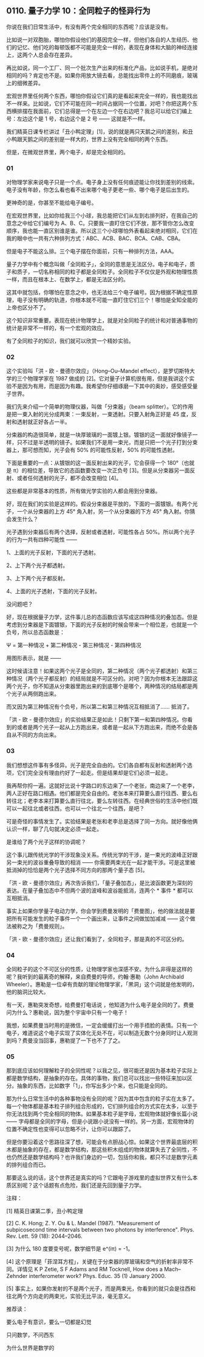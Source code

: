 ## 0110. 量子力学 10：全同粒子的怪异行为

你说在我们日常生活中，有没有两个完全相同的东西呢？应该是没有。

比如说一对双胞胎，哪怕你假设他们的基因完全一样，但他们各自的人生经历、他们的记忆、他们吃的每顿饭都不可能是完全一样的，表现在身体和大脑的神经连接上，这两个人总会存在差异。

再比如说，同一个工厂、同一个批次生产出来的标准化产品，比如说手机，是绝对相同的吗？肯定也不是。如果你用放大镜去看，总能找出零件上的不同磨痕，玻璃上的细微差异。

宏观世界里任何两个东西，哪怕你假设它们真的是看起来完全一样的，我也能找出不一样来。比如说，它们不可能在同一时间占据同一个位置，对吧？你把这两个东西横排摆在我面前，它们总得是一个在左边一个在右边吧？我总可以给它们编上号：左边这个是 1 号，右边这个是 2 号 —— 这就是不一样。

我们精英日课专栏讲过「丑小鸭定理」[1]，说的就是两只天鹅之间的差别，和丑小鸭跟天鹅之间的差别是一样大的，世界上没有完全相同的两个东西。

但是，在微观世界里，两个电子，却是完全相同的。

### 01

对物理学家来说电子只是一个点。电子身上没有任何痕迹能让你找到差别的线索。电子没有年龄，你怎么看也看不出来哪个电子更老一些、哪个电子是后出生的。

更神奇的是，你甚至不能给电子编号。

在宏观世界里，比如你给我三个小球，我总能把它们从左到右排列好，在我自己的意念之中给它们编号为 A、B、C。只要我一直盯住它们不放，那不管你怎么改变顺序，我也能一直区别谁是谁。所以这三个小球哪怕外表看起来绝对相同，它们在我的眼中也一共有六种排列方式：ABC、ACB、BAC、BCA、CAB、CBA。

但是电子不能这么排。三个电子摆在你面前，只有一种排列方法，AAA。

量子力学中有个概念叫做「全同粒子」，全同的意思是无法区分。电子和电子，质子和质子，一切名称相同的粒子都是全同粒子。全同粒子不仅仅是外观和物理性质一样，而且在根本上、在数学上，都是无法区分的。

这其中就包括，你哪怕在意念之中，也无法给三个电子编号。因为根据不确定性原理，电子没有明确的轨道，你根本就不可能一直盯住它们三个！哪怕是全知全能的上帝也区分不了。

这个知识非常重要。表现在统计物理学上，就是对全同粒子的统计和对普通事物的统计是非常不一样的，有一个宏观的效应。

有了全同粒子的知识，我们就可以欣赏一个精妙实验。

### 02

这个实验叫「洪 - 欧 - 曼德尔效应」（Hong–Ou–Mandel effect），是罗切斯特大学的三个物理学家在 1987 做成的 [2]。它对量子计算机很有用，但是我讲这个实验不是因为有用，而是因为有趣。我希望你仔细琢磨一下其中的奥妙，感受感受量子世界。

我们先来介绍一个简单的物理仪器，叫做「分束器」（beam splitter）。它的作用是把一束入射的光分成两束：一束反射，一束透射。只要入射角正好是 45 度，反射和透射就正好各占一半。

分束器的构造很简单，就是一块厚玻璃的一面镀上银。镀银的这一面就好像镜子一样，只不过是半透明的镜子。如果我们不是用一束光，而是只把一个光子打到分束器上，那可想而知，光子会有 50% 的可能性反射，50% 的可能性透射。

下面是重要的一点：从镀银的这一面反射出来的光子，它会获得一个 180°（也就是 π）的相位差，导致它的态函数要改变一次正负号 [3]。但是从分束器另一面反射、或者任何透射的光子，都不会改变相位 [4]。

这些都是非常基本的性质，所有做光学实验的人都会用到分束器。

好，现在我们的实验是这样的。假设分束器是平放的，下面的一面镀银。有两个光子，一个从分束器的上方 45° 角入射，另一个从分束器的下方 45° 角入射。你猜会发生什么？

光子遇到分束器后有两个选择，反射或者透射，可能性各占 50%。所以两个光子的行为一共有四种可能性 ——

1、上面的光子反射，下面的光子透射。

2、上下两个光子都透射。

3、上下两个光子都反射。

4、上面的光子透射，下面的光子反射。

没问题吧？

好，现在根据量子力学，这件事儿总的态函数应该写成这四种情况的叠加态。但是考虑到分束器是下面镀银，下面的光子反射的时候会带来一个相位差，也就是一个负号，所以总态函数是：

Ψ = 第一种情况 + 第二种情况 - 第三种情况 - 第四种情况

用图形表示，就是 ——

这时候请注意！如果这两个光子是全同的，第二种情况（两个光子都透射）和第三种情况（两个光子都反射）的结局就是不可区分的。对吧？因为你根本无法跟踪这两个光子，你不知道从分束器里跑出来的到底哪个是哪个，两种情况的结局都是两个光子从两侧跑出来。

而又因为第三种情况有个负号，所以第二和第三种情况互相抵消了…… 抵消了。

「洪 - 欧 - 曼德尔效应」的实验结果正是如此！只剩下第一和第四种情况。你看到的或者是两个光子一起从上方跑出来，或者是一起从下方跑出来，而绝不会是各自从不同的方向出来。

### 03

我们想想这件事有多怪异。光子是完全自由的。它们各自都有反射和透射两个选项，它们完全没有理由约好了一起走。但是结果却是它们必须一起走。

我再帮你捋一遍。这就好比说十字路口的东边来了一个老张，南边来了一个老李，两人正好在路口相遇。他们都是完全自由的。老张本来打算要么直行往西、要么右转往北；老李本来打算要么直行往北，要么左转往西。在经典世俗的生活中他们既可以一起往北或者往西，也可以一个往北一个往西，是吧？

可是奇怪的事情发生了。实验结果是老张和老李总是选择了同一方向。就好像他俩认识一样，聊了几句就决定必须一起走。

是谁给了两个光子这样的协调呢？

这个事儿跟传统光学的干涉现象没关系。传统光学的干涉，是一束光的波峰正好跟另一束光的波谷重叠导致的相消 —— 你需要两束光在一起才能干涉。可是这里被抵消掉的恰恰是两个光子选择不同方向的那两个量子态 [5]。

「洪 - 欧 - 曼德尔效应」再次告诉我们，「量子叠加态」，是比波函数更为深刻的表达。在量子叠加态中不但两个波的波峰和波谷能抵消，连两个 * 事件 * 都可以互相抵消。

事实上如果你学量子电动力学，你会学到费曼发明的「费曼图」，他的做法就是要把所有可能发生的粒子事件一个一个画出来，让事件之间做加加减减 —— 这个做法被称之为「费曼规则」。

「洪 - 欧 - 曼德尔效应」还让我们看到了，全同粒子，那是真的不可区分的。

### 04

全同粒子的这个不可区分的性质，让物理学家也深感不安。为什么非得是这样的呢？我听到的最离奇的解释，来自费曼的导师，约翰·惠勒（John Archibald Wheeler）。惠勒是一位卓有贡献的理论物理学家，「黑洞」这个词就是他发明的，他的脑洞比较大。

有一天，惠勒突发奇想，给费曼打电话说 ，他知道为什么电子是全同的了。费曼问为什么？惠勒说，因为整个宇宙中只有一个电子！

我想，如果费曼当时用的是微信，一定会缓缓打出一个用手捂脸的表情。只有一个电子，难道说这个电子实现了实体化无处不在，可以制造无数个分身同时让人观测到吗？费曼没当回事，惠勒提了一下也不了了之。

### 05

那到底应该如何理解粒子的全同性呢？以我之见，很可能还是因为基本粒子实际上都是数学结构，是抽象的存在。具体的事物，我们总可以找出一些特征来加以区分。抽象的东西，比如数字「1」，你写出多少个来，也只能是全同的。

那为什么日常生活中的各种事物没有全同的呢？因为其中包含的粒子实在太多了。每一个物体都是基本粒子排列组合形成的，它们排列组合的方式实在太多，以至于你无法找到两个完全相同的物体。如果基本粒子是字母，宏观物体就好像长篇小说 —— 字母都是全同的字母，但是小说跟小说没有一样的。另一方面，宏观物体的位置不确定性也变得可以忽略不计，让你可以跟踪了。

但是你要沿着这个思路往深了想，可能会有点胆战心惊。如果这个世界最底层的积木都是抽象的存在，都是数学结构，那这些积木组成的物体就算失去了全同性，不也仍然还是数学结构吗？也许我们身边的一切，包括你和我，都只不过是数学元素的排列组合而已。

那要这么说的话，这个世界还是真实的吗？它跟电子游戏里的虚拟世界又有什么本质区别呢？这个话题有点危险，我们还是先回到量子力学。

注释：

[1] 精英日课第二季，丑小鸭定理

[2] C. K. Hong; Z. Y. Ou & L. Mandel (1987). "Measurement of subpicosecond time intervals between two photons by interference". Phys. Rev. Lett. 59 (18): 2044–2046.

[3] 为什么 180 度要变号呢，数学细节是 e^(iπ) = -1。

[4] 这个原理是「菲涅耳方程」，关键在于分束器的厚玻璃和空气的折射率非常不同。详情见 K P Zetie, S F Adams and RM Tocknell, How does a Mach–Zehnder interferometer work? Phys. Educ. 35 (1) January 2000.

[5] 事实上，如果你发射的不是两个光子，而是两束光，你看到的就只会是往西和往北两个方向走的两束光，实验无比平淡，毫无意义。

推荐读：

要么电子有意识，要么一切都是幻觉

只问数学，不问西东

为什么世界是数学的